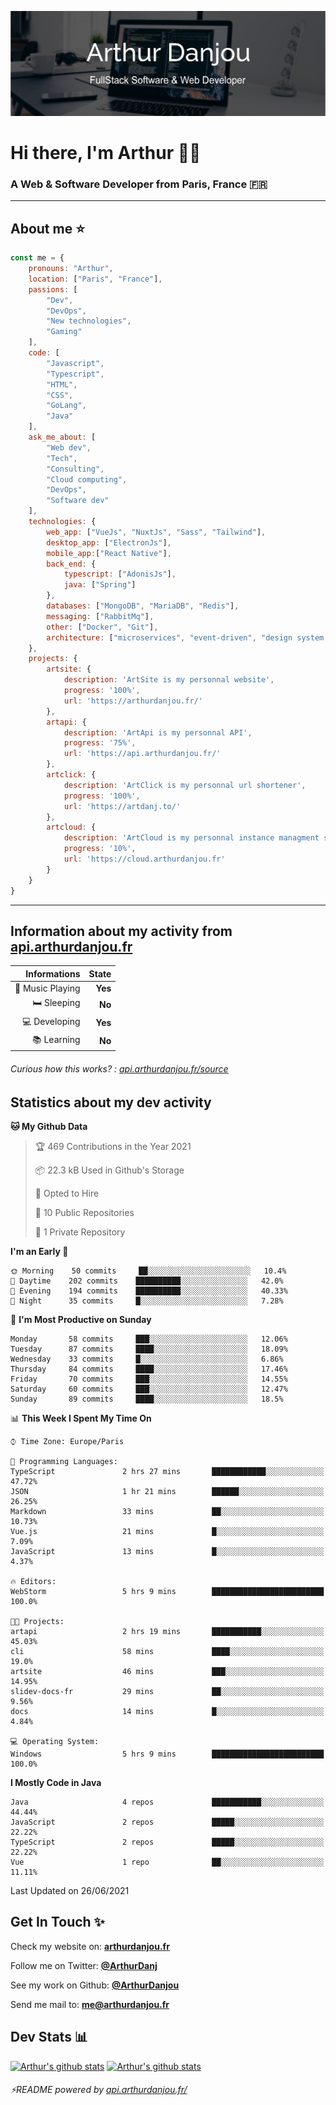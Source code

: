 ![Banner](./assets/Banner.png)

# Hi there, I'm Arthur 🙋‍♂️
### A Web & Software Developer from Paris, France 🇫🇷

---
## About me ⭐

```javascript
const me = {
    pronouns: "Arthur", 
    location: ["Paris", "France"],
    passions: [
        "Dev", 
        "DevOps", 
        "New technologies",
        "Gaming"
    ],
    code: [
        "Javascript", 
        "Typescript", 
        "HTML", 
        "CSS", 
        "GoLang", 
        "Java"
    ],
    ask_me_about: [
        "Web dev", 
        "Tech", 
        "Consulting", 
        "Cloud computing", 
        "DevOps",
        "Software dev"
    ],
    technologies: {
        web_app: ["VueJs", "NuxtJs", "Sass", "Tailwind"],
        desktop_app: ["ElectronJs"],
        mobile_app:["React Native"],
        back_end: {
            typescript: ["AdonisJs"],
            java: ["Spring"]
        },
        databases: ["MongoDB", "MariaDB", "Redis"],
        messaging: ["RabbitMq"],
        other: ["Docker", "Git"],
        architecture: ["microservices", "event-driven", "design system pattern"],
    },
    projects: {
        artsite: {
            description: 'ArtSite is my personnal website',
            progress: '100%',
            url: 'https://arthurdanjou.fr/'
        },
        artapi: {
            description: 'ArtApi is my personnal API',
            progress: '75%',
            url: 'https://api.arthurdanjou.fr/'
        },
        artclick: {
            description: 'ArtClick is my personnal url shortener',
            progress: '100%',
            url: 'https://artdanj.to/'
        },
        artcloud: {
            description: 'ArtCloud is my personnal instance managment system',
            progress: '10%',
            url: 'https://cloud.arthurdanjou.fr'
        }
    }
}
```
---

## Information about my activity from [api.arthurdanjou.fr](https://api.arthurdanjou.fr)

| Informations                 |   State |
| ---------------------------: | ------: |
| :musical_note: Music Playing |  **Yes** |
|               :bed: Sleeping |  **No** |
|        :computer: Developing |  **Yes** |
|             :books: Learning |  **No** |

###### Curious how this works? : [api.arthurdanjou.fr/source](https://api.arthurdanjou.fr/source)

## Statistics about my dev activity

<!--START_SECTION:waka-->
**🐱 My Github Data** 

> 🏆 469 Contributions in the Year 2021
 > 
> 📦 22.3 kB Used in Github's Storage 
 > 
> 💼 Opted to Hire
 > 
> 📜 10 Public Repositories 
 > 
> 🔑 1 Private Repository 
 > 
**I'm an Early 🐤** 

```text
🌞 Morning    50 commits     ██░░░░░░░░░░░░░░░░░░░░░░░   10.4% 
🌆 Daytime    202 commits    ██████████░░░░░░░░░░░░░░░   42.0% 
🌃 Evening    194 commits    ██████████░░░░░░░░░░░░░░░   40.33% 
🌙 Night      35 commits     █░░░░░░░░░░░░░░░░░░░░░░░░   7.28%

```
📅 **I'm Most Productive on Sunday** 

```text
Monday       58 commits     ███░░░░░░░░░░░░░░░░░░░░░░   12.06% 
Tuesday      87 commits     ████░░░░░░░░░░░░░░░░░░░░░   18.09% 
Wednesday    33 commits     █░░░░░░░░░░░░░░░░░░░░░░░░   6.86% 
Thursday     84 commits     ████░░░░░░░░░░░░░░░░░░░░░   17.46% 
Friday       70 commits     ███░░░░░░░░░░░░░░░░░░░░░░   14.55% 
Saturday     60 commits     ███░░░░░░░░░░░░░░░░░░░░░░   12.47% 
Sunday       89 commits     ████░░░░░░░░░░░░░░░░░░░░░   18.5%

```


📊 **This Week I Spent My Time On** 

```text
⌚︎ Time Zone: Europe/Paris

💬 Programming Languages: 
TypeScript               2 hrs 27 mins       ████████████░░░░░░░░░░░░░   47.72% 
JSON                     1 hr 21 mins        ██████░░░░░░░░░░░░░░░░░░░   26.25% 
Markdown                 33 mins             ██░░░░░░░░░░░░░░░░░░░░░░░   10.73% 
Vue.js                   21 mins             █░░░░░░░░░░░░░░░░░░░░░░░░   7.09% 
JavaScript               13 mins             █░░░░░░░░░░░░░░░░░░░░░░░░   4.37%

🔥 Editors: 
WebStorm                 5 hrs 9 mins        █████████████████████████   100.0%

🐱‍💻 Projects: 
artapi                   2 hrs 19 mins       ███████████░░░░░░░░░░░░░░   45.03% 
cli                      58 mins             ████░░░░░░░░░░░░░░░░░░░░░   19.0% 
artsite                  46 mins             ███░░░░░░░░░░░░░░░░░░░░░░   14.95% 
slidev-docs-fr           29 mins             ██░░░░░░░░░░░░░░░░░░░░░░░   9.56% 
docs                     14 mins             █░░░░░░░░░░░░░░░░░░░░░░░░   4.84%

💻 Operating System: 
Windows                  5 hrs 9 mins        █████████████████████████   100.0%

```

**I Mostly Code in Java** 

```text
Java                     4 repos             ███████████░░░░░░░░░░░░░░   44.44% 
JavaScript               2 repos             █████░░░░░░░░░░░░░░░░░░░░   22.22% 
TypeScript               2 repos             █████░░░░░░░░░░░░░░░░░░░░   22.22% 
Vue                      1 repo              ██░░░░░░░░░░░░░░░░░░░░░░░   11.11%

```



 Last Updated on 26/06/2021
<!--END_SECTION:waka-->

## Get In Touch ✨
Check my website on: [**arthurdanjou.fr**](https://arthurdanjou.fr)

Follow me on Twitter: [**@ArthurDanj**](https://twitter.com/ArthurDanj)

See my work on Github: [**@ArthurDanjou**](https://github.com/ArthurDanjou)

Send me mail to: [**me@arthurdanjou.fr**](mailto:me@arthurdanjou.fr)

## Dev Stats 📊

[![Arthur's github stats](https://github-readme-stats.vercel.app/api?count_private=true&show_icons=true&theme=dracula&username=arthurdanjou)](https://github.com/anuraghazra/github-readme-stats)
[![Arthur's github stats](https://github-readme-stats.vercel.app/api/top-langs/?count_private=true&show_icons=true&theme=dracula&username=arthurdanjou&layout=compact)](https://github.com/anuraghazra/github-readme-stats)

###### ⚡README powered by [api.arthurdanjou.fr/](https://api.arthurdanjou.fr)
